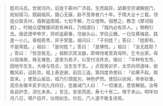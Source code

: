 
> 姓司马氏。世居河内，后徙于蕲州广济县。生而超异，幼慕空宗诸解脱门，宛如宿习。既嗣祖风，摄心无寐，胁不至席者六十年。于隋大业十三载，领徒众抵吉州，值群盗围城，七旬不解，万众惶怖。祖愍之，教念《摩诃般若》​。时贼众望雉蝶间若有神兵，乃相谓曰：​「城内必有异人。​」稍稍引去。唐武德甲申岁，师却返蕲春，住破头山，学侣云臻。一日往黄梅县，路逢一小儿，骨相奇秀，异乎常童。祖问曰：​「子何姓？​」答曰：​「姓即有，不是常姓。​」祖曰：​「是何姓？​」答曰：​「是佛性。​」祖曰：​「汝无姓耶？​」答曰：​「性空故无。​」祖默识其法器，即俾侍者至其母所，乞令出家。母以宿缘故，殊无难色，遂舍为弟子，以至付法传衣。偈曰：​「华种有生性，因地华生生。大缘与性合，当生生不生。​」贞观癸卯岁，太宗向师道味，欲瞻风彩，诏赴京。祖上表逊谢，前后三返。第四度命使曰：​「如果不起，取首来。​」使至山谕旨，祖乃引颈就刃，神色俨然。使回以状闻，帝弥钦重。高宗永徽辛亥岁闰九月四日，忽垂诫门人曰：​「一切诸法，悉皆解脱。汝等各自护念，流化未来。​」言讫，安坐而逝。寿七十有二。塔于本山。明年四月八日，塔户自开，仪相如生。尔后，门人遂不敢复闭焉。
